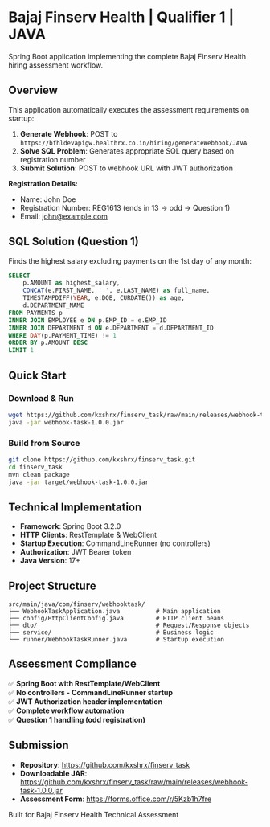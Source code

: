 # Bajaj Finserv Health | Qualifier 1 | JAVA

Spring Boot application implementing the complete Bajaj Finserv Health hiring assessment workflow.

## Overview

This application automatically executes the assessment requirements on startup:

1. **Generate Webhook**: POST to `https://bfhldevapigw.healthrx.co.in/hiring/generateWebhook/JAVA`
2. **Solve SQL Problem**: Generates appropriate SQL query based on registration number
3. **Submit Solution**: POST to webhook URL with JWT authorization

**Registration Details:**
- Name: John Doe  
- Registration Number: REG1613 (ends in 13 → odd → Question 1)
- Email: john@example.com

## SQL Solution (Question 1)

Finds the highest salary excluding payments on the 1st day of any month:

```sql
SELECT 
    p.AMOUNT as highest_salary,
    CONCAT(e.FIRST_NAME, ' ', e.LAST_NAME) as full_name,
    TIMESTAMPDIFF(YEAR, e.DOB, CURDATE()) as age,
    d.DEPARTMENT_NAME
FROM PAYMENTS p
INNER JOIN EMPLOYEE e ON p.EMP_ID = e.EMP_ID
INNER JOIN DEPARTMENT d ON e.DEPARTMENT = d.DEPARTMENT_ID
WHERE DAY(p.PAYMENT_TIME) != 1
ORDER BY p.AMOUNT DESC
LIMIT 1
```

## Quick Start

### Download & Run
```bash
wget https://github.com/kxshrx/finserv_task/raw/main/releases/webhook-task-1.0.0.jar
java -jar webhook-task-1.0.0.jar
```

### Build from Source
```bash
git clone https://github.com/kxshrx/finserv_task.git
cd finserv_task
mvn clean package
java -jar target/webhook-task-1.0.0.jar
```

## Technical Implementation

- **Framework**: Spring Boot 3.2.0
- **HTTP Clients**: RestTemplate & WebClient
- **Startup Execution**: CommandLineRunner (no controllers)
- **Authorization**: JWT Bearer token
- **Java Version**: 17+

## Project Structure

```
src/main/java/com/finserv/webhooktask/
├── WebhookTaskApplication.java          # Main application
├── config/HttpClientConfig.java         # HTTP client beans
├── dto/                                 # Request/Response objects
├── service/                             # Business logic
└── runner/WebhookTaskRunner.java        # Startup execution
```

## Assessment Compliance

✅ **Spring Boot with RestTemplate/WebClient**  
✅ **No controllers - CommandLineRunner startup**  
✅ **JWT Authorization header implementation**  
✅ **Complete workflow automation**  
✅ **Question 1 handling (odd registration)**  

## Submission

- **Repository**: https://github.com/kxshrx/finserv_task
- **Downloadable JAR**: https://github.com/kxshrx/finserv_task/raw/main/releases/webhook-task-1.0.0.jar
- **Assessment Form**: https://forms.office.com/r/5Kzb1h7fre

Built for Bajaj Finserv Health Technical Assessment
